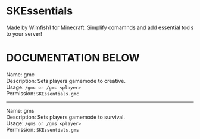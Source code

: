 # SKEssentials

Made by Wimfish1 for Minecraft. Simplify comamnds and add essential tools to your server!


# DOCUMENTATION BELOW 




Name: gmc<br>
Description: Sets players gamemode to creative.<br>
Usage: ``/gmc or /gmc <player>``<br>
Permission: ``SKEssentials.gmc``<br>

_________________

Name: gms<br>
Description: Sets players gamemode to survival.<br>
Usage: ``/gms or /gms <player>``<br>
Permission: ``SKEssentials.gms``<br>
